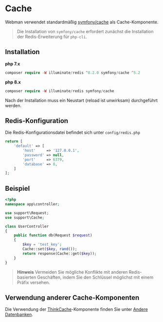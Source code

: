 # Cache

Webman verwendet standardmäßig [symfony/cache](https://github.com/symfony/cache) als Cache-Komponente.

> Die Installation von `symfony/cache` erfordert zunächst die Installation der Redis-Erweiterung für `php-cli`.

## Installation
**php 7.x**
```php
composer require -W illuminate/redis ^8.2.0 symfony/cache ^5.2
```
**php 8.x**
```php
composer require -W illuminate/redis symfony/cache
```

Nach der Installation muss ein Neustart (reload ist unwirksam) durchgeführt werden.

## Redis-Konfiguration
Die Redis-Konfigurationsdatei befindet sich unter `config/redis.php`
```php
return [
    'default' => [
        'host'     => '127.0.0.1',
        'password' => null,
        'port'     => 6379,
        'database' => 0,
    ]
];
```

## Beispiel
```php
<?php
namespace app\controller;

use support\Request;
use support\Cache;

class UserController
{
    public function db(Request $request)
    {
        $key = 'test_key';
        Cache::set($key, rand());
        return response(Cache::get($key));
    }
}
```

> **Hinweis**
> Vermeiden Sie mögliche Konflikte mit anderen Redis-basierten Geschäften, indem Sie den Schlüssel möglichst mit einem Präfix versehen.

## Verwendung anderer Cache-Komponenten

Die Verwendung der [ThinkCache](https://github.com/top-think/think-cache)-Komponente finden Sie unter [Andere Datenbanken](others.md#ThinkCache).
